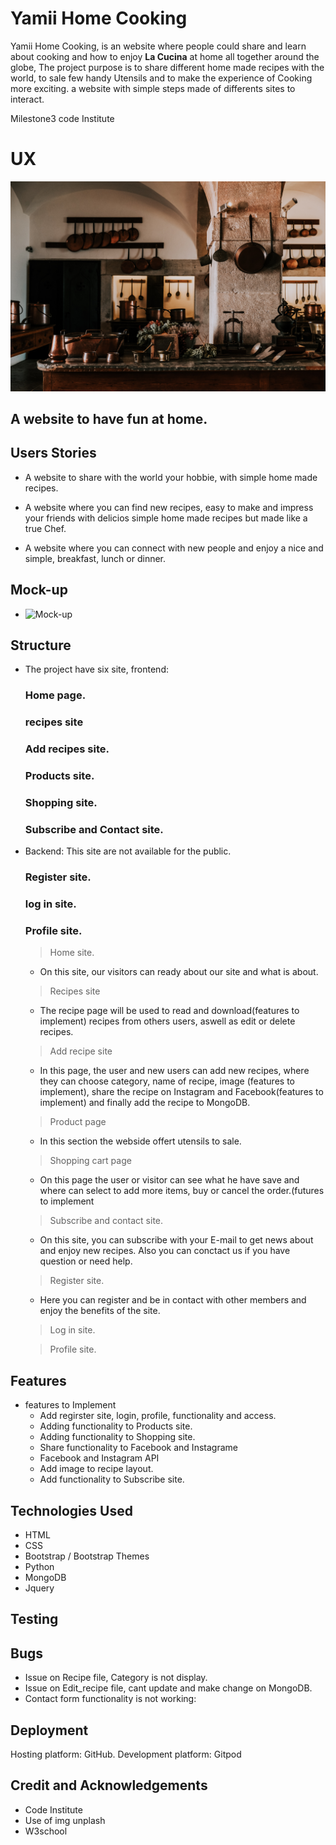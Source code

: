 # Yamii Home Cooking

Yamii Home Cooking, is an website where people could share and learn about cooking and how to enjoy **La Cucina** at home all together around the globe,
The project purpose is to share different home made recipes with the world, to sale few handy Utensils and to make the experience of Cooking more exciting.
a website with simple steps made of differents sites to interact.

Milestone3 code Institute

# UX

<img src="static/img/oleksandr-kurchev-9gtiGV76NnM-unsplash.jpg">

## A website to have fun at home.

## Users Stories

  - A website to share with the world your hobbie, with simple home made recipes.
  
  - A website where you can find new recipes, easy to make and impress your friends with delicios simple home made recipes but made like a true Chef.
  
  - A website where you can connect with new people and enjoy a nice and simple, breakfast, lunch or dinner.

## Mock-up

*  ![Mock-up](https://github.com/Dbyu85/yamii-home-cooking/tree/master/static/img/Mockup)

## Structure

* The project have six site, frontend:
  
  ### Home page.
  ### recipes site
  ### Add recipes site.
  ### Products site.
  ### Shopping site.
  ### Subscribe and Contact site.
  
* Backend: This site are not available for the public.

  ### Register site.
  ### log in site.
  ### Profile site.
  
  
  > Home site.
    - On this site, our visitors can ready about our site and what is about.
  
  > Recipes site
   - The recipe page will be used to read and download(features to implement) recipes from others users, aswell as edit or delete recipes.
   
  > Add recipe site
    - In this page, the user and new users can add new recipes, where they can choose category, name of recipe, image (features to implement), share the recipe on Instagram and 
      Facebook(features to implement) and finally add the recipe to MongoDB.
      
  > Product page
    - In this section the webside offert utensils to sale.
    
  > Shopping cart page
    - On this page the user or visitor can see what he have save and where can select to add more items, buy or cancel the order.(futures to implement
  
  > Subscribe and contact site.
    - On this site, you can subscribe with your E-mail to get news about and enjoy new recipes.
    Also you can conctact us if you have question or need help.
    
  > Register site.
    - Here you can register and be in contact with other members and enjoy the benefits of the site.
    
  > Log in site.
    
  > Profile site.

## Features 

* features to Implement
  - Add regirster site, login, profile, functionality and access.
   - Adding functionality to Products site.
  - Adding functionality to Shopping site.
  - Share functionality to Facebook and Instagrame
  - Facebook and Instagram API
  - Add image to recipe layout.
  - Add functionality to Subscribe site.
  

## Technologies Used

* HTML
* CSS
* Bootstrap / Bootstrap Themes
* Python
* MongoDB
* Jquery  

## Testing

## Bugs
  - Issue on Recipe file, Category is not display.
  - Issue on Edit_recipe file, cant update and make change on MongoDB.
  - Contact form functionality is not working:
   
## Deployment

  Hosting platform:
      GitHub.
  Development platform:
      Gitpod
      
## Credit and Acknowledgements

  * Code Institute
  * Use of img unplash
  * W3school
